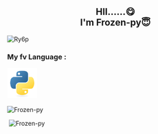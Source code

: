 <h2 align="center">HII......😋<br>I'm Frozen-py😇</h2>

<p align="right">
 


![Ry6p](https://user-images.githubusercontent.com/88402272/136350393-f32ca3c2-6430-407a-a7d5-1ffa41d9f913.gif) 

  <h3 align="left">My fv Language : </h3>
</a>  <a href="https://www.python.org" target="_blank"> <img src="https://raw.githubusercontent.com/devicons/devicon/master/icons/python/python-original.svg" alt="python" width="70" height="70"/> </a>

<p><img align="center" src="https://github-readme-stats.vercel.app/api/top-langs?username=Frozen-py&show_icons=true&layout=compact&theme=highcontrast" alt="Frozen-py" /></p>

<p>&nbsp;<img align="center" src="https://github-readme-stats.vercel.app/api?username=Frozen-py&show_icons=true&theme=highcontrast" alt="Frozen-py" /></p>


</details>

